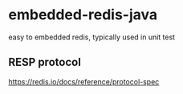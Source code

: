 # embedded-redis-java
easy to embedded redis, typically used in unit test
## RESP protocol
https://redis.io/docs/reference/protocol-spec
